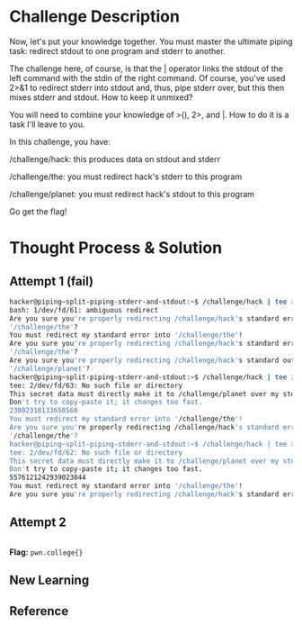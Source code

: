 # Challenge Description
Now, let's put your knowledge together. You must master the ultimate piping task: redirect stdout to one program and stderr to another.

The challenge here, of course, is that the | operator links the stdout of the left command with the stdin of the right command. Of course, you've used 2>&1 to redirect stderr into stdout and, thus, pipe stderr over, but this then mixes stderr and stdout. How to keep it unmixed?

You will need to combine your knowledge of >(), 2>, and |. How to do it is a task I'll leave to you.

In this challenge, you have:

/challenge/hack: this produces data on stdout and stderr

/challenge/the: you must redirect hack's stderr to this program

/challenge/planet: you must redirect hack's stdout to this program

Go get the flag!
# Thought Process & Solution
## Attempt 1 (fail)

```bash
hacker@piping~split-piping-stderr-and-stdout:~$ /challenge/hack | tee >(/challenge/planet) 2>&1>(/challenge/the)
bash: 1/dev/fd/61: ambiguous redirect
Are you sure you're properly redirecting /challenge/hack's standard error into 
'/challenge/the'?
You must redirect my standard error into '/challenge/the'!
Are you sure you're properly redirecting /challenge/hack's standard error into 
'/challenge/the'?
Are you sure you're properly redirecting /challenge/hack's standard output into 
'/challenge/planet'?
hacker@piping~split-piping-stderr-and-stdout:~$ /challenge/hack | tee 2>(/challenge/the) >(/challenge/planet)
tee: 2/dev/fd/63: No such file or directory
This secret data must directly make it to /challenge/planet over my stdout. 
Don't try to copy-paste it; it changes too fast.
23002318133658560
You must redirect my standard error into '/challenge/the'!
Are you sure you're properly redirecting /challenge/hack's standard error into 
'/challenge/the'?
hacker@piping~split-piping-stderr-and-stdout:~$ /challenge/hack | tee >(/challenge/planet) 2>(/challenge/the)
tee: 2/dev/fd/62: No such file or directory
This secret data must directly make it to /challenge/planet over my stdout. 
Don't try to copy-paste it; it changes too fast.
5576121242939023844
You must redirect my standard error into '/challenge/the'!
Are you sure you're properly redirecting /challenge/hack's standard error into 
```

## Attempt 2

```bash

```
**Flag:** `pwn.college{}`
## New Learning
## Reference
